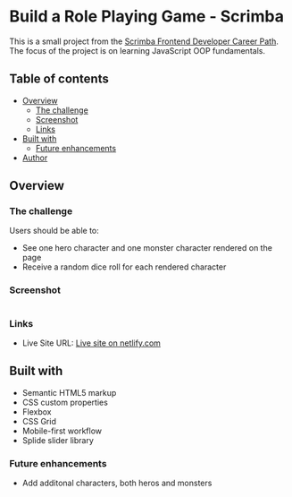 # Build a Role Playing Game - Scrimba

This is a small project from the [Scrimba Frontend Developer Career Path](https://www.scrimba.com). The focus of the project is on learning JavaScript OOP fundamentals. 

## Table of contents

- [Overview](#overview)
  - [The challenge](#the-challenge)
  - [Screenshot](#screenshot)
  - [Links](#links)
- [Built with](#built-with)
  - [Future enhancements](#future-enhancements)
- [Author](#author)

## Overview

### The challenge

Users should be able to:

- See one hero character and one monster character rendered on the page
- Receive a random dice roll for each rendered character

### Screenshot

![]()

### Links

- Live Site URL: [Live site on netlify.com](https://joyful-beijinho-fcd337.netlify.app/)

## Built with

- Semantic HTML5 markup
- CSS custom properties
- Flexbox
- CSS Grid
- Mobile-first workflow
- Splide slider library

### Future enhancements

- Add additonal characters, both heros and monsters